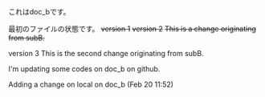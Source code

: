 これはdoc_bです。

最初のファイルの状態です。
~~version 1~~
~~version 2~~
~~This is a change originating from subB.~~

version 3
This is the second change originating from subB.

I'm updating some codes on doc_b on github.

Adding a change on local on doc_b (Feb 20 11:52)